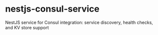 # nestjs-consul-service

NestJS service for Consul integration: service discovery, health checks, and KV store support